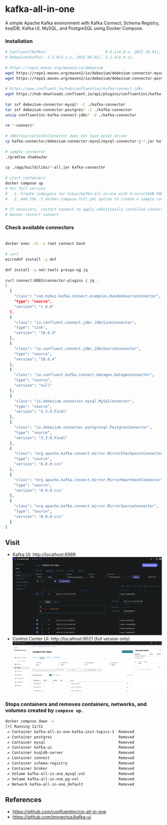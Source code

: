 # kafka-all-in-one
A simple Apache Kafka environment with Kafka Connect, Schema Registry, ksqlDB, Kafka UI, MySQL, and PostgreSQL using Docker Compose.

### Installation
```bash
# Confluent(Kafka):                          8.0.1(4.0.x, 2025.10.01), 7.9.3(3.9.x), 7.8.2(3.8.x)
# Debezium(Kafka): 3.3.0(4.1.x, 2025.09.02), 3.2.3(4.0.x),             3.1.3(3.9.x)

# https://repo1.maven.org/maven2/io/debezium
wget https://repo1.maven.org/maven2/io/debezium/debezium-connector-mysql/3.3.0.Final/debezium-connector-mysql-3.3.0.Final-plugin.tar.gz
wget https://repo1.maven.org/maven2/io/debezium/debezium-connector-postgres/3.3.0.Final/debezium-connector-postgres-3.3.0.Final-plugin.tar.gz

# https://www.confluent.io/hub/confluentinc/kafka-connect-jdbc
wget https://hub-downloads.confluent.io/api/plugins/confluentinc/kafka-connect-jdbc/versions/10.8.4/confluentinc-kafka-connect-jdbc-10.8.4.zip

tar zxf debezium-connector-mysql* -C ./kafka-connector
tar zxf debezium-connector-postgres* -C ./kafka-connector
unzip confluentinc-kafka-connect-jdbc* -d ./kafka-connector

rm *-connect*

# Jdbc(Source/Sink)Connector does not have mysql driver
cp kafka-connector/debezium-connector-mysql/mysql-connector-j-*.jar kafka-connector/confluentinc-kafka-connect-jdbc-10.8.4/lib/

# sample connector
./gradlew shadowJar

cp ./app/build/libs/*-all.jar kafka-connector

# start containers
docker compose up
# For full version
#   1. Create codespace for hibuz/kafka-all-in-one with 4-core(16GB RAM) machine type
#   2. Add the -f docker-compose-full.yml option to create a sample connector automatically

# If necessary, restart connect to apply additionally installed connector plugins after server startup
# docker restart connect
```

### Check available connectors
```bash

docker exec -it -u root connect bash

# curl
microdnf install -y dnf

dnf install -y net-tools procps-ng jq

curl connect:8083/connector-plugins | jq .
[
  {
    "class": "com.hibuz.kafka.connect.examples.RandomSourceConnector",
    "type": "source",
    "version": "1.0.0"
  },
  {
    "class": "io.confluent.connect.jdbc.JdbcSinkConnector",
    "type": "sink",
    "version": "10.8.4"
  },
  {
    "class": "io.confluent.connect.jdbc.JdbcSourceConnector",
    "type": "source",
    "version": "10.8.4"
  },
  {
    "class": "io.confluent.kafka.connect.datagen.DatagenConnector",
    "type": "source",
    "version": "null"
  },
  {
    "class": "io.debezium.connector.mysql.MySqlConnector",
    "type": "source",
    "version": "3.3.0.Final"
  },
  {
    "class": "io.debezium.connector.postgresql.PostgresConnector",
    "type": "source",
    "version": "3.3.0.Final"
  },
  {
    "class": "org.apache.kafka.connect.mirror.MirrorCheckpointConnector",
    "type": "source",
    "version": "8.0.0-ccs"
  },
  {
    "class": "org.apache.kafka.connect.mirror.MirrorHeartbeatConnector",
    "type": "source",
    "version": "8.0.0-ccs"
  },
  {
    "class": "org.apache.kafka.connect.mirror.MirrorSourceConnector",
    "type": "source",
    "version": "8.0.0-ccs"
  }
]
```

## Visit 
- Kafka UI: http://localhost:8989
![KafkaUI-RandomSourceConnector](.assets/kafka-ui.png)
- Control Center UI: http://localhost:9021 (full version only)
![ControlCenter-RandomSourceConnector](.assets/cc.png)

### Stops containers and removes containers, networks, and volumes created by `compose up`.
```bash
docker compose down -v
[+] Running 11/11
 ✔ Container kafka-all-in-one-kafka-init-topics-1  Removed
 ✔ Container postgres                              Removed
 ✔ Container mysql                                 Removed
 ✔ Container kafka-ui                              Removed
 ✔ Container ksqldb-server                         Removed
 ✔ Container connect                               Removed
 ✔ Container schema-registry                       Removed
 ✔ Container broker                                Removed
 ✔ Volume kafka-all-in-one_mysql-vol               Removed
 ✔ Volume kafka-all-in-one_pg-vol                  Removed
 ✔ Network kafka-all-in-one_default                Removed
```

## References
* https://github.com/confluentinc/cp-all-in-one
* https://github.com/provectus/kafka-ui